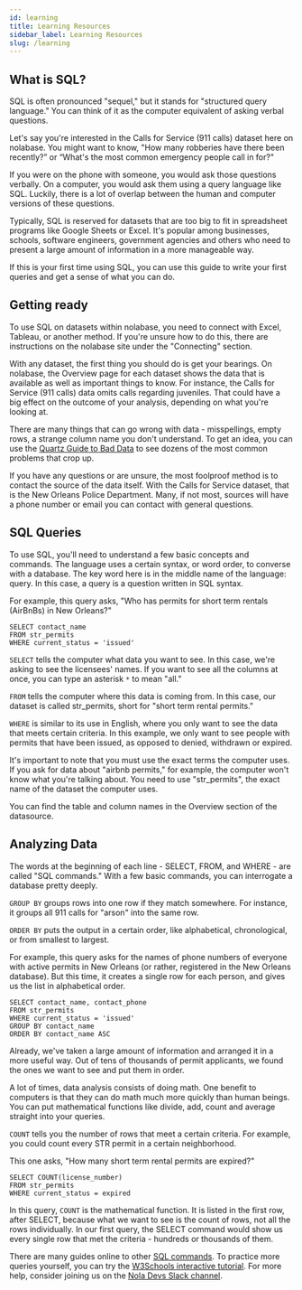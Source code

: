 ```yaml
---
id: learning
title: Learning Resources
sidebar_label: Learning Resources
slug: /learning
---
```


## **What is SQL?**

SQL is often pronounced "sequel," but it stands for "structured query language." You can think of it as the computer equivalent of asking verbal questions.

Let's say you're interested in the Calls for Service (911 calls) dataset here on nolabase. You might want to know, "How many robberies have there been recently?” or “What's the most common emergency people call in for?"

If you were on the phone with someone, you would ask those questions verbally. On a computer, you would ask them using a query language like SQL. Luckily, there is a lot of overlap between the human and computer versions of these questions.

Typically, SQL is reserved for datasets that are too big to fit in spreadsheet programs like Google Sheets or Excel. It's popular among businesses, schools, software engineers, government agencies and others who need to present a large amount of information in a more manageable way.

If this is your first time using SQL, you can use this guide to write your first queries and get a sense of what you can do.


## **Getting ready**

To use SQL on datasets within nolabase, you need to connect with Excel, Tableau, or another method. If you're unsure how to do this, there are instructions on the nolabase site under the "Connecting" section.

With any dataset, the first thing you should do is get your bearings. On nolabase, the Overview page for each dataset shows the data that is available as well as important things to know. For instance, the Calls for Service (911 calls) data omits calls regarding juveniles. That could have a big effect on the outcome of your analysis, depending on what you're looking at.

There are many things that can go wrong with data - misspellings, empty rows, a strange column name you don't understand. To get an idea, you can use the [Quartz Guide to Bad Data](https://github.com/Quartz/bad-data-guide) to see dozens of the most common problems that crop up.

If you have any questions or are unsure, the most foolproof method is to contact the source of the data itself. With the Calls for Service dataset, that is the New Orleans Police Department. Many, if not most, sources will have a phone number or email you can contact with general questions.


## **SQL Queries**

To use SQL, you'll need to understand a few basic concepts and commands. The language uses a certain syntax, or word order, to converse with a database. The key word here is in the middle name of the language: query. In this case, a query is a question written in SQL syntax.

For example, this query asks, "Who has permits for short term rentals (AirBnBs) in New Orleans?"

```
SELECT contact_name
FROM str_permits
WHERE current_status = 'issued'
```

`SELECT` tells the computer what data you want to see. In this case, we're asking to see the licensees' names. If you want to see all the columns at once, you can type an asterisk `*` to mean "all."

`FROM` tells the computer where this data is coming from. In this case, our dataset is called str_permits, short for "short term rental permits."

`WHERE` is similar to its use in English, where you only want to see the data that meets certain criteria. In this example, we only want to see people with permits that have been issued, as opposed to denied, withdrawn or expired.

It's important to note that you must use the exact terms the computer uses. If you ask for data about "airbnb permits," for example, the computer won't know what you're talking about. You need to use "str_permits", the exact name of the dataset the computer uses.

You can find the table and column names in the Overview section of the datasource.

## **Analyzing Data**

The words at the beginning of each line - SELECT, FROM, and WHERE - are called "SQL commands." With a few basic commands, you can interrogate a database pretty deeply. 

`GROUP BY` groups rows into one row if they match somewhere. For instance, it groups all 911 calls for "arson" into the same row.

`ORDER BY` puts the output in a certain order, like alphabetical, chronological, or from smallest to largest.

For example, this query asks for the names of phone numbers of everyone with active permits in New Orleans (or rather, registered in the New Orleans database). But this time, it creates a single row for each person, and gives us the list in alphabetical order.

```
SELECT contact_name, contact_phone
FROM str_permits
WHERE current_status = 'issued'
GROUP BY contact_name
ORDER BY contact_name ASC
```

Already, we've taken a large amount of information and arranged it in a more useful way. Out of tens of thousands of permit applicants, we found the ones we want to see and put them in order.

A lot of times, data analysis consists of doing math. One benefit to computers is that they can do math much more quickly than human beings. You can put mathematical functions like divide, add, count and average straight into your queries.

`COUNT` tells you the number of rows that meet a certain criteria. For example, you could count every STR permit in a certain neighborhood.

This one asks, "How many short term rental permits are expired?"

```
SELECT COUNT(license_number)
FROM str_permits
WHERE current_status = expired
```

In this query, `COUNT` is the mathematical function. It is listed in the first row, after SELECT, because what we want to see is the count of rows, not all the rows individually. In our first query, the SELECT command would show us every single row that met the criteria - hundreds or thousands of them.

There are many guides online to other [SQL commands](https://mode.com/sql-tutorial/sql-select-statement/). To practice more queries yourself, you can try the [W3Schools interactive tutorial](https://www.w3schools.com/sql/sql_syntax.asp). For more help, consider joining us on the [Nola Devs Slack channel](https://nola-slackin.herokuapp.com).
